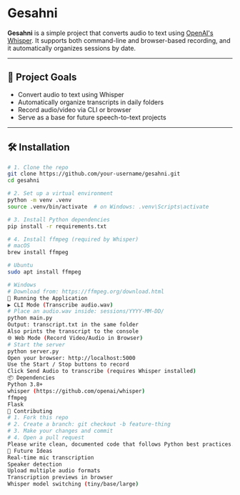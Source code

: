 # Gesahni

**Gesahni** is a simple project that converts audio to text using [OpenAI's Whisper](https://github.com/openai/whisper). It supports both command-line and browser-based recording, and it automatically organizes sessions by date.

---

## 🚀 Project Goals

- Convert audio to text using Whisper
- Automatically organize transcripts in daily folders
- Record audio/video via CLI or browser
- Serve as a base for future speech-to-text projects

---

## 🛠 Installation

```bash
# 1. Clone the repo
git clone https://github.com/your-username/gesahni.git
cd gesahni

# 2. Set up a virtual environment
python -m venv .venv
source .venv/bin/activate  # on Windows: .venv\Scripts\activate

# 3. Install Python dependencies
pip install -r requirements.txt

# 4. Install ffmpeg (required by Whisper)
# macOS
brew install ffmpeg

# Ubuntu
sudo apt install ffmpeg

# Windows
# Download from: https://ffmpeg.org/download.html
🧪 Running the Application
▶️ CLI Mode (Transcribe audio.wav)
# Place an audio.wav inside: sessions/YYYY-MM-DD/
python main.py
Output: transcript.txt in the same folder
Also prints the transcript to the console
🌐 Web Mode (Record Video/Audio in Browser)
# Start the server
python server.py
Open your browser: http://localhost:5000
Use the Start / Stop buttons to record
Click Send Audio to transcribe (requires Whisper installed)
📦 Dependencies
Python 3.8+
whisper (https://github.com/openai/whisper)
ffmpeg
Flask
🤝 Contributing
# 1. Fork this repo
# 2. Create a branch: git checkout -b feature-thing
# 3. Make your changes and commit
# 4. Open a pull request
Please write clean, documented code that follows Python best practices.
🧠 Future Ideas
Real-time mic transcription
Speaker detection
Upload multiple audio formats
Transcription previews in browser
Whisper model switching (tiny/base/large)
